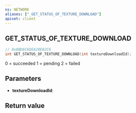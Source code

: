 ```yaml
---
ns: NETWORK
aliases: ["_GET_STATUS_OF_TEXTURE_DOWNLOAD"]
apiset: client
---
```

## GET_STATUS_OF_TEXTURE_DOWNLOAD

```c
// 0x8BD6C6DEA20E82C6
int GET_STATUS_OF_TEXTURE_DOWNLOAD(int textureDownloadId);
```

0 = succeeded
1 = pending
2 = failed

## Parameters
* **textureDownloadId**:

## Return value